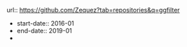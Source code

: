 url:: https://github.com/Zequez?tab=repositories&q=ggfilter

- start-date:: 2016-01
- end-date:: 2019-01
-